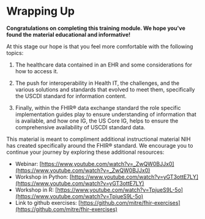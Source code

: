 # Wrapping Up

**Congratulations on completing this training module. We hope you've found the material educational and informative!**

At this stage our hope is that you feel more comfortable with the following topics:

1. The healthcare data contained in an EHR and some considerations for how to access it.

2. The push for interoperability in Health IT, the challenges, and the various solutions and standards that evolved to meet them, specifically the USCDI standard for information content.

3. Finally, within the FHIR® data exchange standard the role specific implementation guides play to ensure understanding of information that is available, and how one IG, the US Core IG, helps to ensure the comprehensive availability of USCDI standard data.


This material is meant to compliment additional instructional material NIH has created specifically around the FHIR® standard. We encourage you to continue your journey by exploring these additional resources:  

* Webinar: [https://www.youtube.com/watch?v=_ZwQW0BJJx0](https://www.youtube.com/watch?v=_ZwQW0BJJx0)
* Workshop in Python: [https://www.youtube.com/watch?v=yGT3ottE7LY](https://www.youtube.com/watch?v=yGT3ottE7LY)
* Workshop in R: [https://www.youtube.com/watch?v=TpjueS9L-5o](https://www.youtube.com/watch?v=TpjueS9L-5o)
* Link to github exercises: [https://github.com/mitre/fhir-exercises](https://github.com/mitre/fhir-exercises)
